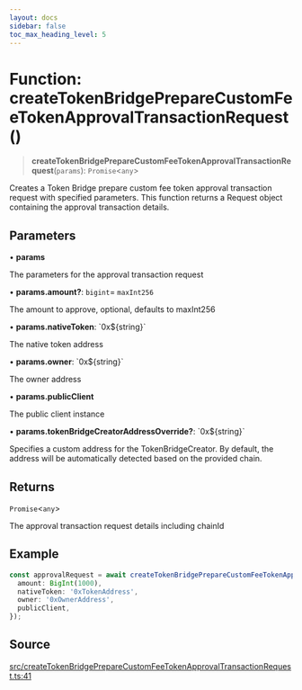 ```yaml
---
layout: docs
sidebar: false
toc_max_heading_level: 5
---
```


# Function: createTokenBridgePrepareCustomFeeTokenApprovalTransactionRequest()

> **createTokenBridgePrepareCustomFeeTokenApprovalTransactionRequest**(`params`): `Promise`\<`any`\>

Creates a Token Bridge prepare custom fee token approval transaction request
with specified parameters. This function returns a Request object
containing the approval transaction details.

## Parameters

• **params**

The parameters for the approval transaction request

• **params.amount?**: `bigint`= `maxInt256`

The amount to approve, optional, defaults to maxInt256

• **params.nativeToken**: \`0x$\{string\}\`

The native token address

• **params.owner**: \`0x$\{string\}\`

The owner address

• **params.publicClient**

The public client instance

• **params.tokenBridgeCreatorAddressOverride?**: \`0x$\{string\}\`

Specifies a custom address for the TokenBridgeCreator. By default, the address will be automatically detected based on the provided chain.

## Returns

`Promise`\<`any`\>

The approval transaction request details including chainId

## Example

```ts
const approvalRequest = await createTokenBridgePrepareCustomFeeTokenApprovalTransactionRequest({
  amount: BigInt(1000),
  nativeToken: '0xTokenAddress',
  owner: '0xOwnerAddress',
  publicClient,
});
```

## Source

[src/createTokenBridgePrepareCustomFeeTokenApprovalTransactionRequest.ts:41](https://github.com/anegg0/arbitrum-orbit-sdk/blob/b24cbe9cd68eb30d18566196d2c909bd4086db10/src/createTokenBridgePrepareCustomFeeTokenApprovalTransactionRequest.ts#L41)
